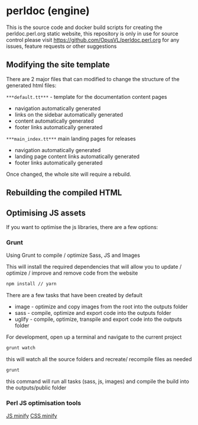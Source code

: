 # perldoc (engine)

This is the source code and docker build scripts for creating the perldoc.perl.org static website, this repository is only in use for source control please visit https://github.com/OpusVL/perldoc.perl.org for any issues, feature requests or other suggestions

## Modifying the site template

There are 2 major files that can modified to change the structure of the generated html files:

`***default.tt***` - template for the documentation content pages

- navigation automatically generated
- links on the sidebar automatically generated
- content automatically generated
- footer links automatically generated

`***main_index.tt***` main landing pages for releases

- navigation automatically generated
- landing page content links automatically generated
- footer links automatically generated

Once changed, the whole site will require a rebuild.

## Rebuilding the compiled HTML

## Optimising JS assets

If you want to optimise the js libraries, there are a few options:

### Grunt

Using Grunt to compile / optimize Sass, JS and Images

This will install the required dependencies that will allow you to update / optimize / improve and remove code from the website

```bash
npm install // yarn
```

There are a few tasks that have been created by default

- image - optimize and copy images from the root into the outputs folder
- sass - compile, optimize and export code into the outputs folder
- uglify - compile, optimize, transpile and export code into the outputs folder

For development, open up a terminal and navigate to the current project

```bash
grunt watch
```

this will watch all the source folders and recreate/ recompile files as needed

```bash
grunt
```

this command will run all tasks (sass, js, images) and compile the build into the outputs/public folder

### Perl JS optimisation tools

[JS minify](https://metacpan.org/pod/JavaScript::Minifier)
[CSS minify](https://metacpan.org/pod/CSS::Minifier)
